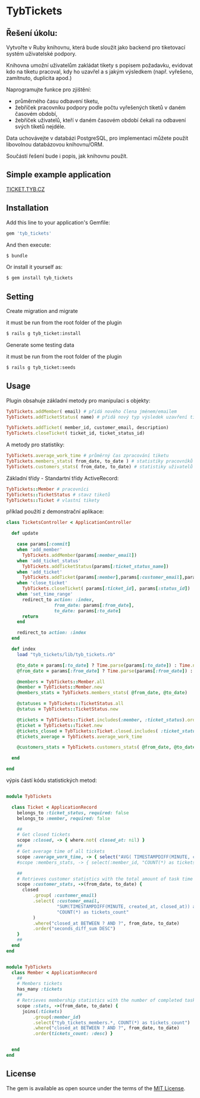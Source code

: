 # TybTickets
## Řešení úkolu:

Vytvořte v Ruby knihovnu, která bude sloužit jako backend pro tiketovací systém uživatelské podpory.

Knihovna umožní uživatelům zakládat tikety s popisem požadavku, evidovat kdo na tiketu pracoval, kdy ho uzavřel a s jakým výsledkem (např. vyřešeno, zamítnuto, duplicita apod.)

Naprogramujte funkce pro zjištění:
- průměrného času odbavení tiketu,
- žebříček pracovníku podpory podle počtu vyřešených tiketů v daném časovém období,
- žebříček uživatelů, kteří v daném časovém období čekali na odbavení svých tiketů nejdéle.

Data uchovávejte v databázi PostgreSQL, pro implementaci můžete použít libovolnou databázovou knihovnu/ORM.

Součástí řešení bude i popis, jak knihovnu použít.

## Simple example application
[TICKET.TYB.CZ](https://tickets.tyb.cz)

## Installation
Add this line to your application's Gemfile:

```ruby
gem 'tyb_tickets'
```

And then execute:
```bash
$ bundle
```

Or install it yourself as:
```bash
$ gem install tyb_tickets
```

## Setting
Create migration and migrate

it must be run from the root folder of the plugin
```bash
$ rails g tyb_ticket:install
```

Generate some testing data

it must be run from the root folder of the plugin
```bash
$ rails g tyb_ticket:seeds
```

## Usage

Plugin obsahuje základní metody pro manipulaci s objekty:
```ruby 
TybTickets.addMember( email) # přidá nového člena jménem/emailem
TybTickets.addTicketStatus( name) # přidá nový typ výsledek uzavření tiketu

TybTickets.addTicket( member_id, customer_email, description)
TybTickets.closeTicket( ticket_id, ticket_status_id)
```

A metody pro statistiky:
```ruby 
TybTickets.average_work_time # průměrný čas zpracování tiketu
TybTickets.members_stats( from_date, to_date ) # statistiky pracovníků
TybTickets.customers_stats( from_date, to_date) # statistiky uživatelů
```

Základní třídy - Standartní třídy ActiveRecord:
```ruby 
TybTickets::Member # pracovníci
TybTickets::TicketStatus # stavz tiketů
TybTickets::Ticket # vlastní tikety
```

příklad použití z demonstrační aplikace:
```ruby 
class TicketsController < ApplicationController

  def update

    case params[:commit]
    when 'add_member'
      TybTickets.addMember(params[:member_email])
    when 'add_ticket_status'
      TybTickets.addTicketStatus(params[:ticket_status_name])
    when 'add_ticket'
      TybTickets.addTicket(params[:member],params[:customer_email],params[:description])
    when 'close_ticket'
      TybTickets.closeTicket( params[:ticket_id], params[:status_id])
    when 'set_time_range'
      redirect_to action: :index,
                  from_date: params[:from_date],
                  to_date: params[:to_date]
      return
    end

    redirect_to action: :index
  end

  def index
    load "tyb_tickets/lib/tyb_tickets.rb"

    @to_date = params[:to_date] ? Time.parse(params[:to_date]) : Time.now
    @from_date = params[:from_date] ? Time.parse(params[:from_date]) : Time.at( @to_date - (60*60*24*30) )

    @members = TybTickets::Member.all
    @member = TybTickets::Member.new
    @members_stats = TybTickets.members_stats( @from_date, @to_date)

    @statuses = TybTickets::TicketStatus.all
    @status = TybTickets::TicketStatus.new

    @tickets = TybTickets::Ticket.includes(:member, :ticket_status).order( id: :desc).all
    @ticket = TybTickets::Ticket.new
    @tickets_closed = TybTickets::Ticket.closed.includes( :ticket_status, :member)
    @tickets_average = TybTickets.average_work_time

    @customers_stats = TybTickets.customers_stats( @from_date, @to_date)

  end

end
```

výpis částí kódu statistických metod:
```ruby 

module TybTickets

  class Ticket < ApplicationRecord
    belongs_to :ticket_status, required: false
    belongs_to :member, required: false

    ##
    # Get closed tickets
    scope :closed, -> { where.not( closed_at: nil) }
    ##
    # Get average time of all tickets
    scope :average_work_time, -> { select("AVG( TIMESTAMPDIFF(MINUTE, created_at, closed_at)) as average")}
    #scope :members_stats, -> { select(:member_id, "COUNT(*) as tickets_count").group( :member_id).order(:member_id) }

    ##
    # Retrieves customer statistics with the total amount of task time
    scope :customer_stats, ->(from_date, to_date) {
      closed
          .group( :customer_email)
          .select( :customer_email,
                   "SUM(TIMESTAMPDIFF(MINUTE, created_at, closed_at)) as seconds_diff_sum",
                   "COUNT(*) as tickets_count"
          )
          .where("closed_at BETWEEN ? AND ?", from_date, to_date)
          .order("seconds_diff_sum DESC")
    }
    ##
  end
end


module TybTickets
  class Member < ApplicationRecord
    ##
    # Members tickets
    has_many :tickets
    ##
    # Retrieves membership statistics with the number of completed tasks
    scope :stats, ->(from_date, to_date) {
      joins(:tickets)
          .group(:member_id)
          .select("tyb_tickets_members.*, COUNT(*) as tickets_count")
          .where("closed_at BETWEEN ? AND ?", from_date, to_date)
          .order(tickets_count: :desc) }


  end
end

```

## License
The gem is available as open source under the terms of the [MIT License](https://opensource.org/licenses/MIT).
